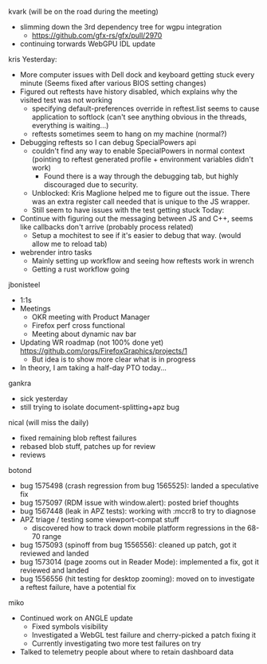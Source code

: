 kvark (will be on the road during the meeting)
  * slimming down the 3rd dependency tree for wgpu integration
    * https://github.com/gfx-rs/gfx/pull/2970
  * continuing torwards WebGPU IDL update

kris
Yesterday:
  * More computer issues with Dell dock and keyboard getting stuck every minute (Seems fixed after various BIOS setting changes)
  * Figured out reftests have history disabled, which explains why the visited test was not working
    * specifying default-preferences override in reftest.list seems to cause application to softlock (can't see anything obvious in the threads, everything is waiting...)
    * reftests sometimes seem to hang on my machine (normal?)
  * Debugging reftests so I can debug SpecialPowers api
    * couldn't find any way to enable SpecialPowers in normal context (pointing to reftest generated profile + environment variables didn't work) 
      * Found there is a way through the debugging tab, but highly discouraged due to security.
    * Unblocked: Kris Maglione helped me to figure out the issue. There was an extra register call needed that is unique to the JS wrapper.
    * Still seem to have issues with the test getting stuck
Today:
  * Continue with figuring out the messaging between JS and C++, seems like callbacks don't arrive (probably process related)
    * Setup a mochitest to see if it's easier to debug that way. (would allow me to reload tab)
  * webrender intro tasks
    * Mainly setting up workflow and seeing how reftests work in wrench
    * Getting a rust workflow going

jbonisteel
  * 1:1s
  * Meetings
    * OKR meeting with Product Manager
    * Firefox perf cross functional
    * Meeting about dynamic nav bar
  * Updating WR roadmap (not 100% done yet) https://github.com/orgs/FirefoxGraphics/projects/1
    * But idea is to show more clear what is in progress
  * In theory, I am taking a half-day PTO today...


gankra
  * sick yesterday
  * still trying to isolate document-splitting+apz bug

nical (will miss the daily)
  * fixed remaining blob reftest failures
  * rebased blob stuff, patches up for review
  * reviews

botond
  * bug 1575498 (crash regression from bug 1565525): landed a speculative fix
  * bug 1575097 (RDM issue with window.alert): posted brief thoughts 
  * bug 1567448 (leak in APZ tests): working with :mccr8 to try to diagnose 
  * APZ triage / testing some viewport-compat stuff 
    * discovered how to track down mobile platform regressions in the 68-70 range 
  * bug 1575093 (spinoff from bug 1556556): cleaned up patch, got it reviewed and landed 
  * bug 1573014 (page zooms out in Reader Mode): implemented a fix, got it reviewed and landed 
  * bug 1556556 (hit testing for desktop zooming): moved on to investigate a reftest failure, have a potential fix

miko
  * Continued work on ANGLE update
    * Fixed symbols visibility
    * Investigated a WebGL test failure and cherry-picked a patch fixing it
    * Currently investigating two more test failures on try
  * Talked to telemetry people about where to retain dashboard data
